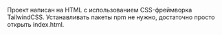 Проект написан на HTML с использованием CSS-фреймворка TailwindCSS. Устанавливать пакеты npm не нужно, достаточно просто открыть index.html.